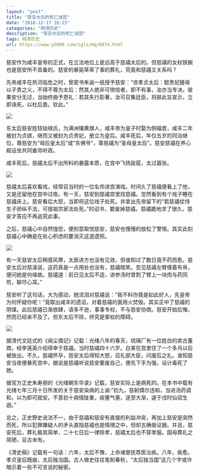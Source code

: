 ```yaml
---
layout: "post"
title: "慈安太后的死亡谜团"
date: "2018-12-17 16:15"
categories: "明清历史"
description: "慈安太后的死亡谜团"
tags: 明清历史
url: https://www.y5000.com/zgls/mq/6074.html
---
```






慈安作为咸丰皇帝的正式，在立法地位上是远高于慈禧太后的。但慈禧的女权铁腕也是慈安所不具备的。慈安的暴毙草草了事的葬礼，究竟和慈禧又关系吗？

先帝咸丰在热河临危之时，曾密书朱谕一纸授予慈安：“咨孝贞太后：懿贵妃援母以子贵之义，不得不尊为太后：然其人绝非可倚信者，即不有事，汝亦当专决。彼果安分无过，当始终曲予恩礼：若其失行彰著，汝可召集廷臣，将朕此旨宣示，立即诛死，以杜后患。钦此。”

![](https://img.y5000.com/uploads/allimg/161129/0955334600-0.jpg)

东太后慈安姓钮钴禄氏，为满洲镶黄旗人，咸丰帝为皇子时娶为侧福晋，咸丰二年被封为贞嫔，继而又被封为贞贵妃，册立为皇后。咸丰死后，年仅五岁的同治继位，尊慈安为“母后皇太后”或“东佛爷”，尊慈禧为“圣母皇太后”。慈安慈禧在养心殿设坐共同垂帘听政。

咸丰死后，慈禧太后不出所料的暴露本质，在宫中飞扬跋扈，太过嚣张。

![](https://img.y5000.com/uploads/allimg/161129/09553352K-1.jpg)

慈禧太后喜欢看戏，经常召当时的一位名伶进宫演戏。时间久了慈禧便看上了他，又是还留他在宫中过夜。有一天，慈安到慈禧宫里找慈禧。忽然看到有个戏子睡在慈禧床上。慈安看后大怒，当即将这位戏子处死。并拿出先帝留下的“若慈禧仗恃生子骄纵不法，可按祖宗家法处死。”的诏书，要废掉慈禧。慈禧跪地求了很久，慈安才答应不再追究此事。

之后，慈禧心中自然惶恐，便刻意取悦慈安，慈安也慢慢的放松了警惕。其实此刻慈禧心中确是在处心积虑的要消灭这道遗照。

![](https://img.y5000.com/uploads/allimg/161129/095533C44-2.jpg)

有一天慈安太后稍感风寒，太医进方也没有见效，但谁知过了数日竟不药而愈。慈安太后对慈溪说，这药真是一点用处也没有，慈禧暗笑。忽见慈禧左臂缠着布帛，便问她是何缘故。慈禧道：前日见太后不适，进参汤时曾割了臂上一块肉与药同煎，聊尽心耳。”

慈安听了这句话，大为感动，她流泪对慈禧说：“我不料你竟是如此好人，先皇帝为何怀疑你呢！”竟取出咸丰的遗诏，对着慈禧的面用火焚毁。其实正中了慈禧的阴谋。此后慈禧日渐放肆，语多不逊，事事专权，不与慈安协商。慈安开始后悔，然而已经来不及了。但东太后不除，终究是掌权的障碍。

![](https://img.y5000.com/uploads/allimg/161129/0955332944-3.jpg)

据清代文廷式的《闻尘偶记》记载：光绪八年的春天，琉璃厂有一位姓白的卖古董商，经李莲英介绍得幸于慈禧。当时慈禧四十六岁。白某在宫里住了一个多月以后被放出。不久，慈禧怀孕，慈安太后得知大怒，召礼部大臣，问废后之礼。谁知慈安当夜便暴死宫中，据说是慈禧听说慈安要废自己，便先下手为强，设计毒死了她。

据官方正史朱寿朋的《光绪朝东华录》记载，慈安实际上是病死的。在本书中载有光绪七年三月十日所发的关于慈安染病的上谕:“初九，慈躬偶尔违和，当进汤药调和，以为即可就安。不意初十病情陡重，痰壅气塞，逐至大渐，遽于戌时仙驭生遐。”

总之，正史野史说法不一，由于慈禧和慈安有直接的利益冲突，再加上慈安是突然而死，所以犯罪嫌疑人的矛头直指慈禧也是情理之中，但却五确凿证据。并且，慈安死后，葬礼极其简单，二十七日后一律除孝，慈禧太后也不穿孝服。国母葬礼之简陋，亘古未有。

《清史稿》记载有一句话：六年，太后不豫，上命诸督抚荐医治疾。八年，疾愈。孝贞皇后既崩，太后独当国。古人做史往往笔削春秋，“太后独当国”这几个字或许暗示着一些不可言说的秘密。
